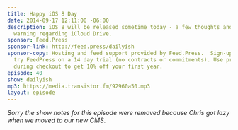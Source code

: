 ```yaml
---
title: Happy iOS 8 Day
date: 2014-09-17 12:11:00 -06:00
description: iOS 8 will be released sometime today - a few thoughts and a word of
  warning regarding iCloud Drive.
sponsor: Feed.Press
sponsor-link: http://feed.press/dailyish
sponsor-copy: Hosting and feed support provided by Feed.Press.  Sign-up today and
  try FeedPress on a 14 day trial (no contracts or commitments). Use promo code "dailyish"
  during checkout to get 10% off your first year.
episode: 40
show: dailyish
mp3: https://media.transistor.fm/92960a50.mp3
layout: episode
---
```


<em>Sorry the show notes for this episode were removed because Chris got lazy when we moved to our new CMS</em>.
